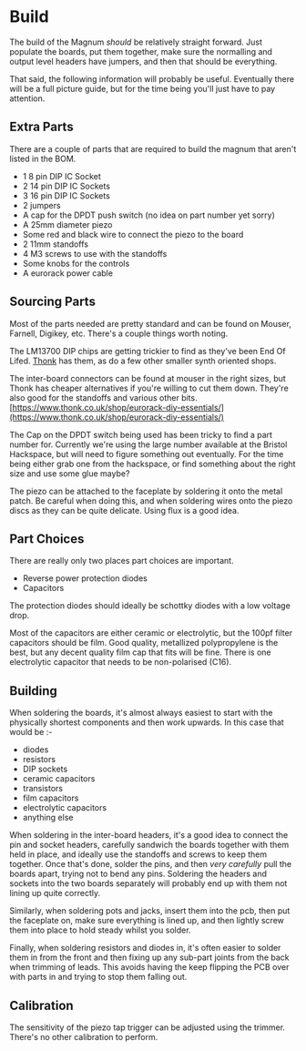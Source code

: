 # Build

The build of the Magnum *should* be relatively straight forward. Just populate the boards, put them together, make sure the normalling and output level headers have jumpers, and then that should be everything.

That said, the following information will probably be useful. Eventually there will be a full picture guide, but for the time being you'll just have to pay attention.

## Extra Parts

There are a couple of parts that are required to build the magnum that aren't listed in the BOM.

* 1 8 pin DIP IC Socket
* 2 14 pin DIP IC Sockets
* 3 16 pin DIP IC Sockets
* 2 jumpers
* A cap for the DPDT push switch (no idea on part number yet sorry)
* A 25mm diameter piezo
* Some red and black wire to connect the piezo to the board
* 2 11mm standoffs
* 4 M3 screws to use with the standoffs
* Some knobs for the controls
* A eurorack power cable

## Sourcing Parts

Most of the parts needed are pretty standard and can be found on Mouser, Farnell, Digikey, etc. There's a couple things worth noting.

The LM13700 DIP chips are getting trickier to find as they've been End Of Lifed. [Thonk](https://www.thonk.co.uk/shop/lm13700/) has them, as do a few other smaller synth oriented shops.

The inter-board connectors can be found at mouser in the right sizes, but Thonk has cheaper alternatives if you're willing to cut them down. They're also good for the standoffs and various other bits.
[https://www.thonk.co.uk/shop/eurorack-diy-essentials/](https://www.thonk.co.uk/shop/eurorack-diy-essentials/)

The Cap on the DPDT switch being used has been tricky to find a part number for. Currently we're using the large number available at the Bristol Hackspace, but will need to figure something out eventually. For the time being either grab one from the hackspace, or find something about the right size and use some glue maybe?

The piezo can be attached to the faceplate by soldering it onto the metal patch. Be careful when doing this, and when soldering wires onto the piezo discs as they can be quite delicate. Using flux is a good idea.

## Part Choices

There are really only two places part choices are important.

* Reverse power protection diodes
* Capacitors

The protection diodes should ideally be schottky diodes with a low voltage drop.

Most of the capacitors are either ceramic or electrolytic, but the 100pf filter capacitors should be film. Good quality, metallized polypropylene is the best, but any decent quality film cap that fits will be fine.
There is one electrolytic capacitor that needs to be non-polarised (C16).

## Building

When soldering the boards, it's almost always easiest to start with the physically shortest components and then work upwards. In this case that would be :-

* diodes
* resistors
* DIP sockets
* ceramic capacitors
* transistors
* film capacitors
* electrolytic capacitors
* anything else

When soldering in the inter-board headers, it's a good idea to connect the pin and socket headers, carefully sandwich the boards together with them held in place, and ideally use the standoffs and screws to keep them together. Once that's done, solder the pins, and then *very carefully* pull the boards apart, trying not to bend any pins. Soldering the headers and sockets into the two boards separately will probably end up with them not lining up quite correctly.

Similarly, when soldering pots and jacks, insert them into the pcb, then put the faceplate on, make sure everything is lined up, and then lightly screw them into place to hold steady whilst you solder.

Finally, when soldering resistors and diodes in, it's often easier to solder them in from the front and then fixing up any sub-part joints from the back when trimming of leads. This avoids having the keep flipping the PCB over with parts in and trying to stop them falling out.

## Calibration

The sensitivity of the piezo tap trigger can be adjusted using the trimmer. There's no other calibration to perform.
